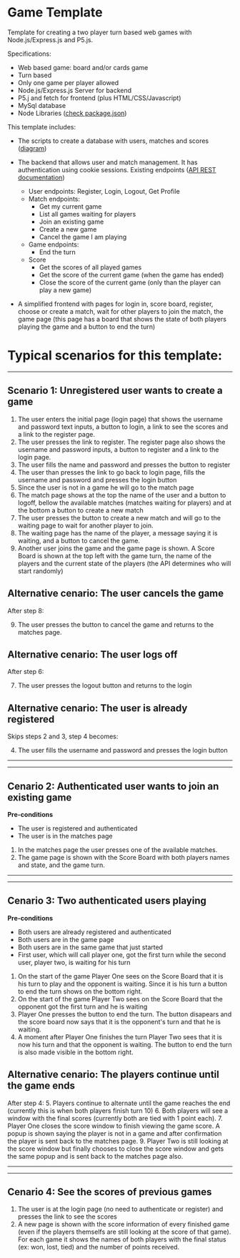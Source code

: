 # Game Template

Template for creating a two player turn based web games with Node.js/Express.js and P5.js. 

Specifications:
* Web based game: board and/or cards game
* Turn based
* Only one game per player allowed
* Node.js/Express.js Server for backend
* P5.j and fetch for frontend (plus HTML/CSS/Javascript)
* MySql database
* Node Libraries ([check package.json](package.json))

This template includes:
* The scripts to create a database with users, matches and scores ([diagram](db_scripts/diagram.png))
* The backend that allows user and match management. It has authentication using cookie sessions. Existing endpoints ([API REST documentation](https://docs.google.com/document/d/1jXmBSiNZfqCABMVhvkRcD-qASICUTTjeGytj_wpCCXg/edit?usp=sharing))
    - User endpoints: Register, Login, Logout, Get Profile
    - Match endpoints:
        * Get my current game
        * List all games waiting for players
        * Join an existing game
        * Create a new game
        * Cancel the game I am playing
    - Game endpoints:
        * End the turn
    - Score 
        * Get the scores of all played games
        * Get the score of the current game (when the game has ended)
        * Close the score of the current game (only than the player can play a new game)
        

* A simplified frontend with pages for login in, score board, register, choose or create a match, wait for other players to join the match, the game page (this page has a board that shows the state of both players playing the game and a button to end the turn)

# Typical scenarios for this template:

---
 ## Scenario 1: Unregistered user wants to create a game
1. The user enters the initial page (login page) that shows the username and password text inputs, a button to login, a link to see the scores and a link to the register page.
2. The user presses the link to register. The register page also shows the username and password inputs, a button to register and a link to the login page. 
3. The user fills the name and password and presses the button to register
4. The user than presses the link to go back to login page, fills the username and password and presses the login button
5. Since the user is not in a game he will go to the match page
6. The match page shows at the top the name of the user and a button to logoff, bellow the available matches (matches waiting for players) and at the bottom a button to create a new match
7. The user presses the button to create a new match and will go to the waiting page to wait for another player to join.
8. The waiting page has the name of the player, a message saying it is waiting, and a button to cancel the game.
9. Another user joins the game and the game page is shown. A Score Board is shown at the top left with the game turn, the name of the players and the current state of the players (the API determines who will start randomly)

## Alternative cenario: The user cancels the game
After step 8:

9. The user presses the button to cancel the game and returns to the matches page.
## Alternative cenario: The user logs off 
After step 6:

7. The user presses the logout button and returns to the login
## Alternative cenario: The user is already registered
Skips steps 2 and 3, step 4 becomes:

4. The user fills the username and password and presses the login button

---

---
 ## Cenario 2: Authenticated user wants to join an existing game
 **Pre-conditions**
 * The user is registered and authenticated
 * The user is in the matches page

1. In the matches page the user presses one of the available matches.
2. The game page is shown with the Score Board with both players names and state, and the game turn.

---



---
 ## Cenario 3: Two authenticated users playing
 **Pre-conditions**
 * Both users are already registered and authenticated
 * Both users are in the game page
 * Both users are in the same game that just started
 * First user, which will call player one, got the first turn while the second user, player two, is waiting for his turn

1. On the start of the game Player One sees on the Score Board that it is his turn to play and the opponent is waiting. Since it is his turn a button to end the turn shows on the bottom right.
2. On the start of the game Player Two sees on the Score Board that the opponent got the first turn and he is waiting
3. Player One presses the button to end the turn. The button disapears and the score board now says that it is the opponent's turn and that he is waiting.
4. A moment after Player One finishes the turn Player Two sees that it is now his turn and that the opponent is waiting. The button to end the turn is also made visible in the bottom right.

## Alternative cenario: The players continue until the game ends
After step 4:
5. Players continue to alternate until the game reaches the end (currently this is when both players finish turn 10)
6. Both players will see a window with the final scores (currently both are tied with 1 point each).
7. Player One closes the score window to finish viewing the game score. A popup is shown saying the player is not in a game and after confirmation the player is sent back to the matches page.
9. Player Two is still looking at the score window but finally chooses to close the score window and gets the same popup and is sent back to the matches page also.

---

---
 ## Cenario 4: See the scores of previous games
 
 1. The user is at the login page (no need to authenticate or register) and presses the link to see the scores
 2. A new page is shown with the score information of every finished game (even if the players themselfs are still looking at the score of that game). For each game it shows the names of both players with the final status (ex: won, lost, tied) and the number of points received.
